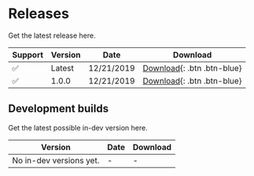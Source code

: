 # Releases
Get the latest release here.

Support | Version | Date | Download
--------|---------|------|---------
✅ | Latest | 12/21/2019 | [Download](https://github.com/yaBobJonez/CtPI/releases/latest/download/CtPI.exe){: .btn .btn-blue}
✅ | 1.0.0 | 12/21/2019 | [Download](https://github.com/yaBobJonez/CtPI/releases/download/v1.0.0/CtPI.exe){: .btn .btn-blue}

## Development builds
Get the latest possible in-dev version here.

Version | Date | Download
--------|------|---------
No in-dev versions yet. | - | -
